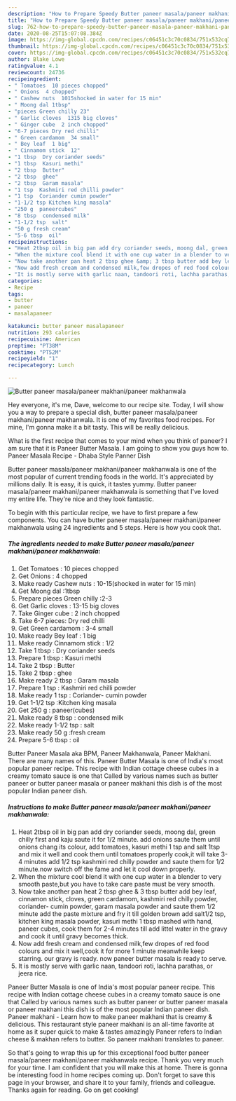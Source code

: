 ```yaml
---
description: "How to Prepare Speedy Butter paneer masala/paneer makhani/paneer makhanwala"
title: "How to Prepare Speedy Butter paneer masala/paneer makhani/paneer makhanwala"
slug: 762-how-to-prepare-speedy-butter-paneer-masala-paneer-makhani-paneer-makhanwala
date: 2020-08-25T15:07:08.384Z
image: https://img-global.cpcdn.com/recipes/c06451c3c70c0834/751x532cq70/butter-paneer-masalapaneer-makhanipaneer-makhanwala-recipe-main-photo.jpg
thumbnail: https://img-global.cpcdn.com/recipes/c06451c3c70c0834/751x532cq70/butter-paneer-masalapaneer-makhanipaneer-makhanwala-recipe-main-photo.jpg
cover: https://img-global.cpcdn.com/recipes/c06451c3c70c0834/751x532cq70/butter-paneer-masalapaneer-makhanipaneer-makhanwala-recipe-main-photo.jpg
author: Blake Lowe
ratingvalue: 4.1
reviewcount: 24736
recipeingredient:
- " Tomatoes  10 pieces chopped"
- " Onions  4 chopped"
- " Cashew nuts  1015shocked in water for 15 min"
- " Moong dal 1tbsp"
- "pieces Green chilly 23"
- " Garlic cloves  1315 big cloves"
- " Ginger cube  2 inch chopped"
- "6-7 pieces Dry red chilli"
- " Green cardamom  34 small"
- " Bey leaf  1 big"
- " Cinnamom stick  12"
- "1 tbsp  Dry coriander seeds"
- "1 tbsp  Kasuri methi"
- "2 tbsp  Butter"
- "2 tbsp  ghee"
- "2 tbsp  Garam masala"
- "1 tsp  Kashmiri red chilli powder"
- "1 tsp  Coriander cumin powder"
- "1-1/2 tsp Kitchen king masala"
- "250 g  paneercubes"
- "8 tbsp  condensed milk"
- "1-1/2 tsp  salt"
- "50 g fresh cream"
- "5-6 tbsp  oil"
recipeinstructions:
- "Heat 2tbsp oil in big pan add dry coriander seeds, moong dal, green chilly first and kaju saute it for 1/2 minute. add onions saute them until onions chang its colour, add tomatoes, kasuri methi 1 tsp and salt 1tsp and mix it well and cook them until tomatoes properly cook,it will take 3-4 minutes add 1/2 tsp kashmiri red chilly powder and saute them for 1/2 minute.now switch off the fame and let it cool down properly."
- "When the mixture cool blend it with one cup water in a blender to very smooth paste,but you have to take care paste must be very smooth."
- "Now take another pan heat 2 tbsp ghee &amp; 3 tbsp butter add bey leaf, cinnamon stick, cloves, green cardamom, kashmiri red chilly powder, coriander- cumin powder, garam masala powder and saute them 1/2 minute add the paste mixture and fry it till golden brown add salt1/2 tsp, kitchen king masala powder, kasuri methi 1 tbsp mashed with hand, paneer cubes, cook them for 2-4 minutes till add littel water in the gravy and cook it until gravy becomes thick."
- "Now add fresh cream and condensed milk,few dropes of red food colours and mix it well,cook it for more 1 minute meanwhile keep starring. our gravy is ready. now paneer butter masala is ready to serve."
- "It is mostly serve with garlic naan, tandoori roti, lachha parathas, or jeera rice."
categories:
- Recipe
tags:
- butter
- paneer
- masalapaneer

katakunci: butter paneer masalapaneer 
nutrition: 293 calories
recipecuisine: American
preptime: "PT38M"
cooktime: "PT52M"
recipeyield: "1"
recipecategory: Lunch

---
```



![Butter paneer masala/paneer makhani/paneer makhanwala](https://img-global.cpcdn.com/recipes/c06451c3c70c0834/751x532cq70/butter-paneer-masalapaneer-makhanipaneer-makhanwala-recipe-main-photo.jpg)

Hey everyone, it's me, Dave, welcome to our recipe site. Today, I will show you a way to prepare a special dish, butter paneer masala/paneer makhani/paneer makhanwala. It is one of my favorites food recipes. For mine, I'm gonna make it a bit tasty. This will be really delicious.

What is the first recipe that comes to your mind when you think of paneer? I am sure that it is Paneer Butter Masala. I am going to show you guys how to. Paneer Masala Recipe - Dhaba Style Panner Dish

Butter paneer masala/paneer makhani/paneer makhanwala is one of the most popular of current trending foods in the world. It's appreciated by millions daily. It is easy, it is quick, it tastes yummy. Butter paneer masala/paneer makhani/paneer makhanwala is something that I've loved my entire life. They're nice and they look fantastic.


To begin with this particular recipe, we have to first prepare a few components. You can have butter paneer masala/paneer makhani/paneer makhanwala using 24 ingredients and 5 steps. Here is how you cook that.

<!--inarticleads1-->

##### The ingredients needed to make Butter paneer masala/paneer makhani/paneer makhanwala:

1. Get  Tomatoes : 10 pieces chopped
1. Get  Onions : 4 chopped
1. Make ready  Cashew nuts : 10-15(shocked in water for 15 min)
1. Get  Moong dal :1tbsp
1. Prepare pieces Green chilly :2-3
1. Get  Garlic cloves : 13-15 big cloves
1. Take  Ginger cube : 2 inch chopped
1. Take 6-7 pieces: Dry red chilli
1. Get  Green cardamom : 3-4 small
1. Make ready  Bey leaf : 1 big
1. Make ready  Cinnamom stick : 1/2
1. Take 1 tbsp : Dry coriander seeds
1. Prepare 1 tbsp : Kasuri methi
1. Take 2 tbsp : Butter
1. Take 2 tbsp : ghee
1. Make ready 2 tbsp : Garam masala
1. Prepare 1 tsp : Kashmiri red chilli powder
1. Make ready 1 tsp : Coriander- cumin powder
1. Get 1-1/2 tsp :Kitchen king masala
1. Get 250 g : paneer(cubes)
1. Make ready 8 tbsp : condensed milk
1. Make ready 1-1/2 tsp : salt
1. Make ready 50 g :fresh cream
1. Prepare 5-6 tbsp : oil


Butter Paneer Masala aka BPM, Paneer Makhanwala, Paneer Makhani. There are many names of this. Paneer Butter Masala is one of India&#39;s most popular paneer recipe. This recipe with Indian cottage cheese cubes in a creamy tomato sauce is one that Called by various names such as butter paneer or butter paneer masala or paneer makhani this dish is of the most popular Indian paneer dish. 

<!--inarticleads2-->

##### Instructions to make Butter paneer masala/paneer makhani/paneer makhanwala:

1. Heat 2tbsp oil in big pan add dry coriander seeds, moong dal, green chilly first and kaju saute it for 1/2 minute. add onions saute them until onions chang its colour, add tomatoes, kasuri methi 1 tsp and salt 1tsp and mix it well and cook them until tomatoes properly cook,it will take 3-4 minutes add 1/2 tsp kashmiri red chilly powder and saute them for 1/2 minute.now switch off the fame and let it cool down properly.
1. When the mixture cool blend it with one cup water in a blender to very smooth paste,but you have to take care paste must be very smooth.
1. Now take another pan heat 2 tbsp ghee &amp; 3 tbsp butter add bey leaf, cinnamon stick, cloves, green cardamom, kashmiri red chilly powder, coriander- cumin powder, garam masala powder and saute them 1/2 minute add the paste mixture and fry it till golden brown add salt1/2 tsp, kitchen king masala powder, kasuri methi 1 tbsp mashed with hand, paneer cubes, cook them for 2-4 minutes till add littel water in the gravy and cook it until gravy becomes thick.
1. Now add fresh cream and condensed milk,few dropes of red food colours and mix it well,cook it for more 1 minute meanwhile keep starring. our gravy is ready. now paneer butter masala is ready to serve.
1. It is mostly serve with garlic naan, tandoori roti, lachha parathas, or jeera rice.


Paneer Butter Masala is one of India&#39;s most popular paneer recipe. This recipe with Indian cottage cheese cubes in a creamy tomato sauce is one that Called by various names such as butter paneer or butter paneer masala or paneer makhani this dish is of the most popular Indian paneer dish. Paneer makhani - Learn how to make paneer makhani that is creamy &amp; delicious. This restaurant style paneer makhani is an all-time favorite at home as it super quick to make &amp; tastes amazingly Paneer refers to Indian cheese &amp; makhan refers to butter. So paneer makhani translates to paneer. 

So that's going to wrap this up for this exceptional food butter paneer masala/paneer makhani/paneer makhanwala recipe. Thank you very much for your time. I am confident that you will make this at home. There is gonna be interesting food in home recipes coming up. Don't forget to save this page in your browser, and share it to your family, friends and colleague. Thanks again for reading. Go on get cooking!
